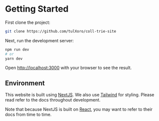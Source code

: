 # Getting Started

First clone the project:

```bash
git clone https://github.com/tulXoro/coll-trie-site
```

Next, run the development server:

```bash
npm run dev
# or
yarn dev
```

Open [http://localhost:3000](http://localhost:3000) with your browser to see the result.

## Environment

This website is built using [NextJS](https://nextjs.org/docs). We also use [Tailwind](https://tailwindcss.com/docs/installation) for styling. Please read refer to the docs throughout development.

Note that because NextJS is built on [React](https://reactjs.org/docs/getting-started.html), you may want to refer to their docs from time to time.
